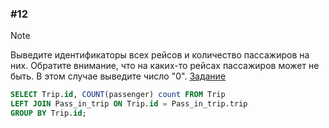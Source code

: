 ### \#12
> [!NOTE]
> Выведите идентификаторы всех рейсов и количество пассажиров на них. Обратите внимание, что на каких-то рейсах пассажиров может не быть. В этом случае выведите число "0".
[Задание](https://sql-academy.org/ru/trainer/tasks/12)
```sql
SELECT Trip.id, COUNT(passenger) count FROM Trip
LEFT JOIN Pass_in_trip ON Trip.id = Pass_in_trip.trip
GROUP BY Trip.id;
```